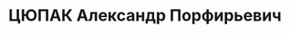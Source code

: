 ---
title: ЦЮПАК Александр Порфирьевич
description: р.1896 - председатель Городского Совета Винницы 1935-1936
---